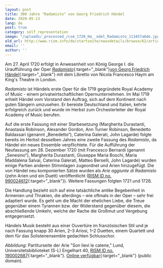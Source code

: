 ```yaml
---
layout: post
title: 300 Jahre "Radamisto" von Georg Friedrich Händel
date: 2020-05-13
lang: de
post: true
category: self_representation
image: "/uploads/_processed_/csm_1720_Ha__ndel_Radamisto_113457a6de.jpg"
old_url: http://www.rism.info/de/startseite/newsdetails/browse/62/article/64/300-years-of-radamisto-by-george-frideric-handel.html
email: ''
author: ''
---
```



Am 27. April 1720 erfolgt in Anwesenheit von König George I. die Uraufführung der Oper [_Radamisto_](https://opac.rism.info/search?View=rism&author=H%C3%A4ndel+Georg+Friedrich&q=Radamisto){:target="_blank"}[von Georg Friedrich Händel](https://opac.rism.info/search?View=rism&author=H%C3%A4ndel+Georg+Friedrich&q=Radamisto){:target="_blank"} mit dem Libretto von Nicola Francesco Haym am King's Theatre in London.

_Radamisto_ ist Händels erste Oper für die 1719 gegründete Royal Academy of Music - einem privatwirtschaftlichen Opernunternehmen. Im Mai 1719 erhielt Händel vom Vorstand den Auftrag, sich auf dem Kontinent nach guten Sängern umzusehen. Er bereiste Deutschland und Italien, kehrte erfolgreich zurück und wurde im Herbst zum Orchesterleiter der Royal Academy of Music berufen.

Auf die erste Fassung mit einer Starbesetzung (Margherita Durastanti, Anastasia Robinson, Alexander Gordon, Ann Turner Robinson, Benedetto Baldassari (genannt „Benedetto“), Caterina Galerati, John Lagarde) folgte bereits im Herbst desselben Jahres eine zweite Fassung des _Radamisto_, da Händel ein neues Ensemble verpflichtete. Für die Aufführung der Neufassung am 28. Dezember 1720 (mit Francesco Bernardi (genannt „Senesino“), Margherita Durastanti, Giuseppe Maria Boschi, Maria Maddalena Salvai, Caterina Galerati, Matteo Berselli, John Lagarde) wurden einige Partien anderen Stimmlagen zugeordnet und Arien hinzugefügt. Die von Händel neu komponierten Sätze wurden als _Arie aggiunte di Radamisto_ (zehn Arien und ein Duett) veröffentlicht ([RISM ID no. 990024612](https://opac.rism.info/search?id=990024612&View=rism){:target="_blank"}). Weitere Fassungen folgten 1721 und 1728.

Die Handlung bezieht sich auf eine tatsächliche antike Begebenheit in Armenien und Thrakien, die allerdings – wie oftmals in der Oper – sehr frei adaptiert wurde. Es geht um die Macht der ehelichen Liebe, die Treue gegenüber einem Tyrannen bzw. der Widerstand gegenüber diesem, die abschließende Umkehr, welche der Rache die Großmut und Vergebung entgegensetzt.

Händels Musik besteht aus einer Ouvertüre im französischen Stil und je nach Fassung knapp 30 Arien, 2–3 Ariosi, 1–2 Duetten, einem Quartett und dem für das Solistenensemble gedachten Schlusschor.



_Abbildung_: Partiturseite der Arie "Son lievi le catene," Lund, Universitetsbiblioteket (S-L) Engelhart 40, [RISM ID no. 190002687](https://opac.rism.info/search?id=190002687&View=rism){:target="_blank"}. [Online verfügbar](https://www.alvin-portal.org/alvin/view.jsf?pid=alvin-record:283654){:target="_blank"} (public domain).



<script type="text/javascript">var switchTo5x=true;</script><script type="text/javascript" src="http://w.sharethis.com/button/buttons.js"></script><script type="text/javascript">stLight.options({publisher: "9b601438-1ce1-49d8-bfd7-9cff5df54c17", doNotHash: false, doNotCopy: false, hashAddressBar: false});</script>